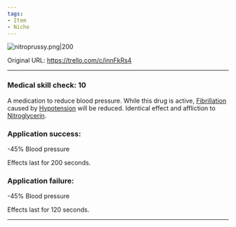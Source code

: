 ```yaml
---
tags:
- Item
- Niche
---
```


![nitroprussy.png\|200](/Items/Sodium%20Nitroprusside%20-%20Attachments/6718845db30472d958dd7c38.png)

Original URL: https://trello.com/c/innFkRs4

---

### Medical skill check: 10

A medication to reduce blood pressure. While this drug is active, [Fibrillation](../Heart/Fibrillation.md) caused by [Hypotension](../Blood/Hypotension.md) will be reduced. Identical effect and affliction to [Nitroglycerin](Nitroglycerin.md).

### Application success:

\-45% Blood pressure

Effects last for 200 seconds.

### Application failure:

\-45% Blood pressure

Effects last for 120 seconds.

---

